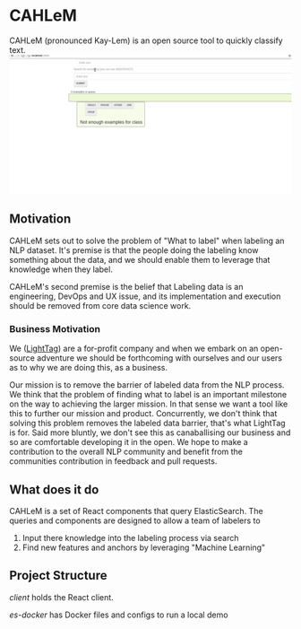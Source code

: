 # CAHLeM
CAHLeM (pronounced Kay-Lem) is an open source tool to quickly classify text. 
![alt text](/assets/img/demo.gif "Logo Title Text 1")

## Motivation
CAHLeM sets out to solve the problem of "What to label" when labeling an NLP dataset. It's premise is that the 
people doing the labeling know something about the data, and we should enable them to leverage that knowledge when they label. 

CAHLeM's second premise is the belief that Labeling data is an engineering, DevOps and UX issue, and its implementation and execution should be removed from core data science work. 

### Business Motivation
We ([LightTag](https://lighttag.io)) are a for-profit company and when we embark on an open-source adventure we should be forthcoming with ourselves and our users as to why we are doing this, as a business. 

Our mission is to remove the barrier of labeled data from the NLP process. We think that the problem of finding what to label is an important milestone on the way to achieving the larger mission. In that sense we want a tool like this to further our mission and product. 
Concurrently, we don't think that solving this problem removes the labeled data barrier, that's what LightTag is for. Said more bluntly, we don't see this as canaballising our business and so are comfortable developing it in the open. We hope to make a contribution to the overall NLP community and benefit from the communities contribution in feedback and pull requests. 

## What does it do

CAHLeM is a set of React components that query ElasticSearch. The queries and components are designed to allow a team of labelers to 
1. Input there knowledge into the labeling process via search
2. Find new features and anchors by leveraging "Machine Learning" 

## Project Structure

*client* holds the React client.

*es-docker* has Docker files and configs to run a local demo
